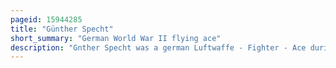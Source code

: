 ```yaml
---
pageid: 15944285
title: "Günther Specht"
short_summary: "German World War II flying ace"
description: "Gnther Specht was a german Luftwaffe - Fighter - Ace during World War Ii."
---
```

